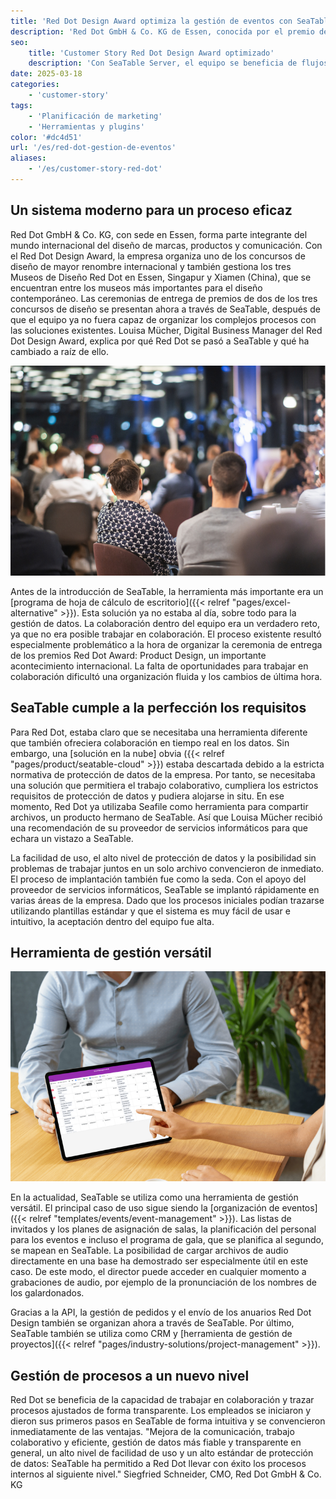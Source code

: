 ```yaml
---
title: 'Red Dot Design Award optimiza la gestión de eventos con SeaTable'
description: 'Red Dot GmbH & Co. KG de Essen, conocida por el premio de diseño Red Dot de renombre internacional, ha revolucionado y optimizado su gestión de eventos y pedidos. Con SeaTable Server, el equipo se beneficia de flujos de trabajo transparentes, eficientes y colaborativos, así como de una gestión de datos conforme a la GDPR.'
seo:
    title: 'Customer Story Red Dot Design Award optimizado'
    description: 'Con SeaTable Server, el equipo se beneficia de flujos de trabajo eficientes y colaborativos y de una gestión de datos conforme a la GDPR.'
date: 2025-03-18
categories:
    - 'customer-story'
tags:
    - 'Planificación de marketing'
    - 'Herramientas y plugins'
color: '#dc4d51'
url: '/es/red-dot-gestion-de-eventos'
aliases:
    - '/es/customer-story-red-dot'
---
```


## Un sistema moderno para un proceso eficaz

Red Dot GmbH & Co. KG, con sede en Essen, forma parte integrante del mundo internacional del diseño de marcas, productos y comunicación. Con el Red Dot Design Award, la empresa organiza uno de los concursos de diseño de mayor renombre internacional y también gestiona los tres Museos de Diseño Red Dot en Essen, Singapur y Xiamen (China), que se encuentran entre los museos más importantes para el diseño contemporáneo. Las ceremonias de entrega de premios de dos de los tres concursos de diseño se presentan ahora a través de SeaTable, después de que el equipo ya no fuera capaz de organizar los complejos procesos con las soluciones existentes. Louisa Mücher, Digital Business Manager del Red Dot Design Award, explica por qué Red Dot se pasó a SeaTable y qué ha cambiado a raíz de ello.

![Evento Picture Red Dot](Blog_reddot_I1.jpg)

Antes de la introducción de SeaTable, la herramienta más importante era un [programa de hoja de cálculo de escritorio]({{< relref "pages/excel-alternative" >}}). Esta solución ya no estaba al día, sobre todo para la gestión de datos. La colaboración dentro del equipo era un verdadero reto, ya que no era posible trabajar en colaboración. El proceso existente resultó especialmente problemático a la hora de organizar la ceremonia de entrega de los premios Red Dot Award: Product Design, un importante acontecimiento internacional. La falta de oportunidades para trabajar en colaboración dificultó una organización fluida y los cambios de última hora.

## SeaTable cumple a la perfección los requisitos

Para Red Dot, estaba claro que se necesitaba una herramienta diferente que también ofreciera colaboración en tiempo real en los datos. Sin embargo, una [solución en la nube] obvia ({{< relref "pages/product/seatable-cloud" >}}) estaba descartada debido a la estricta normativa de protección de datos de la empresa. Por tanto, se necesitaba una solución que permitiera el trabajo colaborativo, cumpliera los estrictos requisitos de protección de datos y pudiera alojarse in situ. En ese momento, Red Dot ya utilizaba Seafile como herramienta para compartir archivos, un producto hermano de SeaTable. Así que Louisa Mücher recibió una recomendación de su proveedor de servicios informáticos para que echara un vistazo a SeaTable.

La facilidad de uso, el alto nivel de protección de datos y la posibilidad sin problemas de trabajar juntos en un solo archivo convencieron de inmediato. El proceso de implantación también fue como la seda. Con el apoyo del proveedor de servicios informáticos, SeaTable se implantó rápidamente en varias áreas de la empresa. Dado que los procesos iniciales podían trazarse utilizando plantillas estándar y que el sistema es muy fácil de usar e intuitivo, la aceptación dentro del equipo fue alta.

## Herramienta de gestión versátil

![Tableta con mesa SeaTable](3-SeaTable-erfuellt-die-Anforderungen-perfekt-1.jpg)

En la actualidad, SeaTable se utiliza como una herramienta de gestión versátil. El principal caso de uso sigue siendo la [organización de eventos]({{< relref "templates/events/event-management" >}}). Las listas de invitados y los planes de asignación de salas, la planificación del personal para los eventos e incluso el programa de gala, que se planifica al segundo, se mapean en SeaTable. La posibilidad de cargar archivos de audio directamente en una base ha demostrado ser especialmente útil en este caso. De este modo, el director puede acceder en cualquier momento a grabaciones de audio, por ejemplo de la pronunciación de los nombres de los galardonados.

Gracias a la API, la gestión de pedidos y el envío de los anuarios Red Dot Design también se organizan ahora a través de SeaTable. Por último, SeaTable también se utiliza como CRM y [herramienta de gestión de proyectos]({{< relref "pages/industry-solutions/project-management" >}}).

## Gestión de procesos a un nuevo nivel

Red Dot se beneficia de la capacidad de trabajar en colaboración y trazar procesos ajustados de forma transparente. Los empleados se iniciaron y dieron sus primeros pasos en SeaTable de forma intuitiva y se convencieron inmediatamente de las ventajas. "Mejora de la comunicación, trabajo colaborativo y eficiente, gestión de datos más fiable y transparente en general, un alto nivel de facilidad de uso y un alto estándar de protección de datos: SeaTable ha permitido a Red Dot llevar con éxito los procesos internos al siguiente nivel." Siegfried Schneider, CMO, Red Dot GmbH & Co. KG

